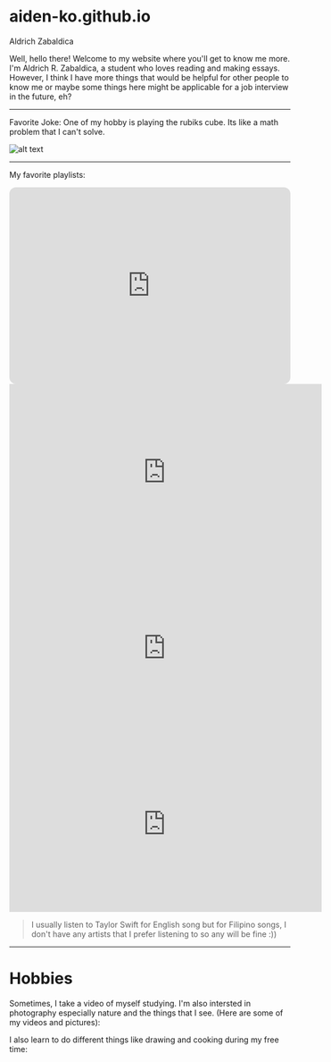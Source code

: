 # aiden-ko.github.io
Aldrich Zabaldica

Well, hello there! Welcome to my website where you'll get to know me more. I'm Aldrich R. Zabaldica, a student who loves reading and making essays. However, I think I have more things that would be helpful for other people to know me or maybe some things here might be applicable for a job interview in the future, eh?

----------------------
Favorite Joke: One of my hobby is playing the rubiks cube. Its like a math problem that I can't solve.

![alt text](https://classteaching.files.wordpress.com/2019/09/rubiks-cube.jpg)
   
   --------------------------------------------------
  My favorite playlists:

<iframe style="border-radius:12px" src="https://open.spotify.com/embed/playlist/37i9dQZF1DWZeKCadgRdKQ?utm_source=generator" width="100%" height="352" frameBorder="0" allowfullscreen="" allow="autoplay; clipboard-write; encrypted-media; fullscreen; picture-in-picture" loading="lazy"></iframe>

<iframe width="560" height="315" src="https://www.youtube.com/embed/Vzqlwm0Gj9w" title="YouTube video player" frameborder="0" allow="accelerometer; autoplay; clipboard-write; encrypted-media; gyroscope; picture-in-picture; web-share" allowfullscreen></iframe>

<iframe width="560" height="315" src="https://www.youtube.com/embed/Lmt1AB5qU3Y" title="YouTube video player" frameborder="0" allow="accelerometer; autoplay; clipboard-write; encrypted-media; gyroscope; picture-in-picture; web-share" allowfullscreen></iframe>

<iframe width="560" height="315" src="https://www.youtube.com/embed/6K4yr7xsVfc" title="YouTube video player" frameborder="0" allow="accelerometer; autoplay; clipboard-write; encrypted-media; gyroscope; picture-in-picture; web-share" allowfullscreen></iframe>


> I usually listen to Taylor Swift for English song but for Filipino songs, I don't have any artists that I prefer listening to so any will be fine :))

---------------------------------------------------------------

# Hobbies
Sometimes, I take a video of myself studying. I'm also intersted in photography especially nature and the things that I see. (Here are some of my videos and pictures):



I also learn to do different things like drawing and cooking during my free time:






